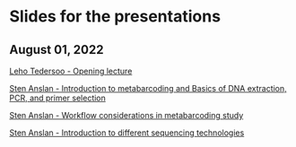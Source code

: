 # Slides for the presentations

## August 01, 2022

[Leho Tedersoo - Opening lecture](https://raw.githubusercontent.com/Mycology-Microbiology-Center/Metabarcoding2022/main/slides/LehoTedersoo_Welcome.pdf)

[Sten Anslan - Introduction to metabarcoding and Basics of DNA extraction, PCR, and primer selection](https://raw.githubusercontent.com/Mycology-Microbiology-Center/Metabarcoding2022/main/slides/StenAnslan_Introduction_to_Metabarcoding_01.08.2022.pdf)

[Sten Anslan - Workflow considerations in metabarcoding study](https://raw.githubusercontent.com/Mycology-Microbiology-Center/Metabarcoding2022/main/slides/StenAnslan_Metabarcoding_Considerations_01.08.2022.pdf)

[Sten Anslan - Introduction to different sequencing technologies](https://raw.githubusercontent.com/Mycology-Microbiology-Center/Metabarcoding2022/main/slides/StenAnslan_Sequencing_technologies_01.08.2022.pdf)

